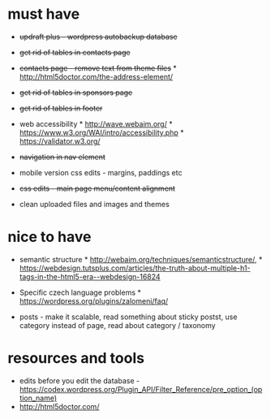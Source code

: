 # must have

* <s>updraft plus - wordpress autobackup database</s>
* <s>get rid of tables in contacts page</s>
* <s>contacts page - remove text from theme files</s>
        * http://html5doctor.com/the-address-element/
* <s>get rid of tables in sponsors page</s>
* <s>get rid of tables in footer</s>

* web accessibility 
        * http://wave.webaim.org/
        * https://www.w3.org/WAI/intro/accessibility.php
        * https://validator.w3.org/

* <s>navigation in nav element</s>
* mobile version css edits - margins, paddings etc
* <s>css edits - main page menu/content alignment </s>
* clean uploaded files and images and themes

# nice to have

* semantic structure 
        * http://webaim.org/techniques/semanticstructure/, 
        * https://webdesign.tutsplus.com/articles/the-truth-about-multiple-h1-tags-in-the-html5-era--webdesign-16824

* Specific czech language problems 
        * https://wordpress.org/plugins/zalomeni/faq/
* posts  - make it scalable, read something about sticky postst, use category instead of page, read about category / taxonomy


# resources and tools
* edits before you edit the database - https://codex.wordpress.org/Plugin_API/Filter_Reference/pre_option_(option_name)
* http://html5doctor.com/
